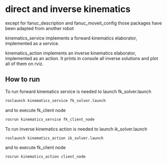 # direct and inverse kinematics
except for fanuc_description and fanuc_moveit_config those packages have been adapted from another robot

kinematics_service implements a forward kinematics elaborator, implemented as a service.

kinematics_action implements an inverse kinematics elaborator, implemented as an action. It prints in console all inverse solutions and plot all of them on rviz.

## How to run
To run forward kinematics service is needed to launch fk_solver.launch

```bash
roslaunch kinematics_service fk_solver.launch
```

and to execute fk_client node

```bash
rosrun kinematics_service fk_client_node
```


To run inverse kinematics action is needed to launch ik_solver.launch

```bash
roslaunch kinematics_action ik_solver.launch
```

and to execute fk_client node
```bash
rosrun kinematics_action client_node
```
